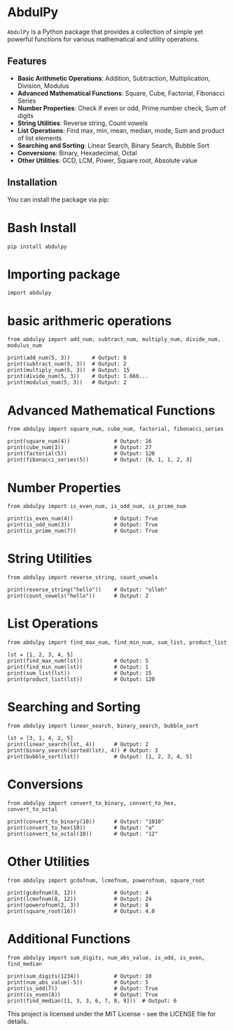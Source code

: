 # AbdulPy

`AbdulPy` is a Python package that provides a collection of simple yet powerful functions for various mathematical and utility operations.

## Features

- **Basic Arithmetic Operations**: Addition, Subtraction, Multiplication, Division, Modulus
- **Advanced Mathematical Functions**: Square, Cube, Factorial, Fibonacci Series
- **Number Properties**: Check if even or odd, Prime number check, Sum of digits
- **String Utilities**: Reverse string, Count vowels
- **List Operations**: Find max, min, mean, median, mode, Sum and product of list elements
- **Searching and Sorting**: Linear Search, Binary Search, Bubble Sort
- **Conversions**: Binary, Hexadecimal, Octal
- **Other Utilities**: GCD, LCM, Power, Square root, Absolute value

## Installation

You can install the package via pip:

# Bash Install
```
pip install abdulpy
```

# Importing package
```
import abdulpy
```

# basic arithmeric operations
```
from abdulpy import add_num, subtract_num, multiply_num, divide_num, modulus_num

print(add_num(5, 3))       # Output: 8
print(subtract_num(5, 3))  # Output: 2
print(multiply_num(5, 3))  # Output: 15
print(divide_num(5, 3))    # Output: 1.666...
print(modulus_num(5, 3))   # Output: 2

```
# Advanced Mathematical Functions
```
from abdulpy import square_num, cube_num, factorial, fibonacci_series

print(square_num(4))              # Output: 16
print(cube_num(3))                # Output: 27
print(factorial(5))               # Output: 120
print(fibonacci_series(5))        # Output: [0, 1, 1, 2, 3]

```
# Number Properties
```
from abdulpy import is_even_num, is_odd_num, is_prime_num

print(is_even_num(4))             # Output: True
print(is_odd_num(3))              # Output: True
print(is_prime_num(7))            # Output: True

```
# String Utilities
```
from abdulpy import reverse_string, count_vowels

print(reverse_string("hello"))    # Output: "olleh"
print(count_vowels("hello"))      # Output: 2

```
# List Operations
```
from abdulpy import find_max_num, find_min_num, sum_list, product_list

lst = [1, 2, 3, 4, 5]
print(find_max_num(lst))          # Output: 5
print(find_min_num(lst))          # Output: 1
print(sum_list(lst))              # Output: 15
print(product_list(lst))          # Output: 120

```
# Searching and Sorting
```
from abdulpy import linear_search, binary_search, bubble_sort

lst = [3, 1, 4, 2, 5]
print(linear_search(lst, 4))      # Output: 2
print(binary_search(sorted(lst), 4)) # Output: 3
print(bubble_sort(lst))           # Output: [1, 2, 3, 4, 5]

```
# Conversions
```
from abdulpy import convert_to_binary, convert_to_hex, convert_to_octal

print(convert_to_binary(10))      # Output: "1010"
print(convert_to_hex(10))         # Output: "a"
print(convert_to_octal(10))       # Output: "12"

```
# Other Utilities
```
from abdulpy import gcdofnum, lcmofnum, powerofnum, square_root

print(gcdofnum(8, 12))            # Output: 4
print(lcmofnum(8, 12))            # Output: 24
print(powerofnum(2, 3))           # Output: 8
print(square_root(16))            # Output: 4.0
```

# Additional Functions
```
from abdulpy import sum_digits, num_abs_value, is_odd, is_even, find_median

print(sum_digits(1234))           # Output: 10
print(num_abs_value(-5))          # Output: 5
print(is_odd(7))                  # Output: True
print(is_even(8))                 # Output: True
print(find_median([1, 3, 3, 6, 7, 8, 9]))  # Output: 6
```

This project is licensed under the MIT License - see the LICENSE file for details.


